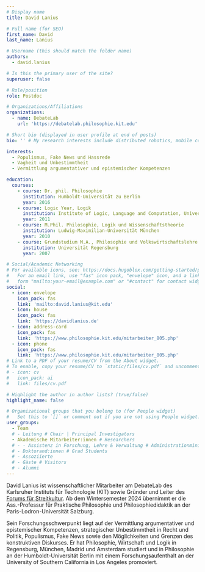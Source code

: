```yaml
---
# Display name
title: David Lanius

# Full name (for SEO)
first_name: David
last_name: Lanius

# Username (this should match the folder name)
authors:
  - david.lanius

# Is this the primary user of the site?
superuser: false

# Role/position
role: Postdoc

# Organizations/Affiliations
organizations:
  - name: DebateLab
    url: 'https://debatelab.philosophie.kit.edu'

# Short bio (displayed in user profile at end of posts)
bio: '' # My research interests include distributed robotics, mobile computing and programmable matter.

interests:
  - Populismus, Fake News und Hassrede
  - Vagheit und Unbestimmtheit 
  - Vermittlung argumentativer und epistemischer Kompetenzen

education:
  courses:
    - course: Dr. phil. Philosophie 
      institution: Humboldt-Universität zu Berlin
      year: 2016
    - course: Logic Year, Logik 
      institution: Institute of Logic, Language and Computation, Universiteit van Amsterdam
      year: 2011
    - course: M.Phil. Philosophie, Logik und Wissenschaftstheorie
      institution: Ludwig-Maximilian-Universität München
      year: 2010
    - course: Grundstudium M.A., Philosophie und Volkswirtschaftslehre 
      institution: Universität Regensburg
      year: 2007

# Social/Academic Networking
# For available icons, see: https://docs.hugoblox.com/getting-started/page-builder/#icons
#   For an email link, use "fas" icon pack, "envelope" icon, and a link in the
#   form "mailto:your-email@example.com" or "#contact" for contact widget.
social:
  - icon: envelope
    icon_pack: fas
    link: 'mailto:david.lanius@kit.edu'
  - icon: house
    icon_pack: fas
    link: 'https://davidlanius.de'
  - icon: address-card
    icon_pack: fas
    link: 'https://www.philosophie.kit.edu/mitarbeiter_805.php'
  - icon: phone
    icon_pack: fas
    link: 'https://www.philosophie.kit.edu/mitarbeiter_805.php' 
# Link to a PDF of your resume/CV from the About widget.
# To enable, copy your resume/CV to `static/files/cv.pdf` and uncomment the lines below.
# - icon: cv
#   icon_pack: ai
#   link: files/cv.pdf

# Highlight the author in author lists? (true/false)
highlight_name: false

# Organizational groups that you belong to (for People widget)
#   Set this to `[]` or comment out if you are not using People widget.
user_groups:
  - Team
  # - Leitung # Chair | Principal Investigators
  - Akademische Mitarbeiter:innen # Researchers
  # - - Assistenz in Forschung, Lehre & Verwaltung # Administrationministration
  # - Doktorand:innen # Grad Students
  # - Assoziierte 
  # - Gäste # Visitors
  # - Alumni
---
```


David Lanius ist wissenschaftlicher Mitarbeiter am DebateLab des Karlsruher Instituts für Technologie (KIT) sowie Gründer und Leiter des [Forums für Streitkultur](https://forum-streitkultur.de). Ab dem Wintersemester 2024 übernimmt er die Ass.-Professur für Praktische Philosophie und Philosophiedidaktik an der Paris-Lodron-Universität Salzburg.

Sein Forschungsschwerpunkt liegt auf der Vermittlung argumentativer und epistemischer Kompetenzen, strategischer Unbestimmtheit in Recht und Politik, Populismus, Fake News sowie den Möglichkeiten und Grenzen des konstruktiven Diskurses. Er hat Philosophie, Wirtschaft und Logik in Regensburg, München, Madrid und Amsterdam studiert und in Philosophie an der Humboldt-Universität Berlin mit einem Forschungsaufenthalt an der University of Southern California in Los Angeles promoviert.


